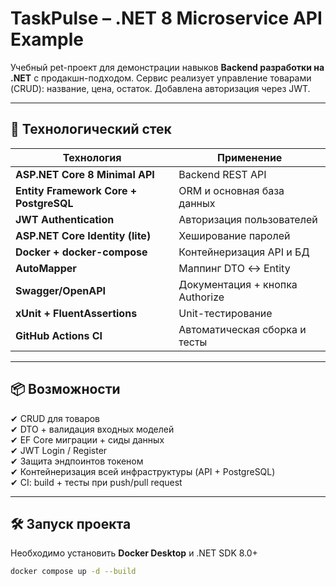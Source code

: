# TaskPulse – .NET 8 Microservice API Example

Учебный pet-проект для демонстрации навыков **Backend разработки на .NET** с продакшн-подходом.
Сервис реализует управление товарами (CRUD): название, цена, остаток.
Добавлена авторизация через JWT.

---

## 🚀 Технологический стек

| Технология | Применение |
|-----------|------------|
| **ASP.NET Core 8 Minimal API** | Backend REST API |
| **Entity Framework Core + PostgreSQL** | ORM и основная база данных |
| **JWT Authentication** | Авторизация пользователей |
| **ASP.NET Core Identity (lite)** | Хеширование паролей |
| **Docker + docker-compose** | Контейнеризация API и БД |
| **AutoMapper** | Маппинг DTO ↔ Entity |
| **Swagger/OpenAPI** | Документация + кнопка Authorize |
| **xUnit + FluentAssertions** | Unit-тестирование |
| **GitHub Actions CI** | Автоматическая сборка и тесты |

---

## 📦 Возможности

✔ CRUD для товаров  
✔ DTO + валидация входных моделей  
✔ EF Core миграции + сиды данных  
✔ JWT Login / Register  
✔ Защита эндпоинтов токеном  
✔ Контейнеризация всей инфраструктуры (API + PostgreSQL)  
✔ CI: build + тесты при push/pull request  

---

## 🛠 Запуск проекта

Необходимо установить **Docker Desktop** и .NET SDK 8.0+

```bash
docker compose up -d --build
``` 

